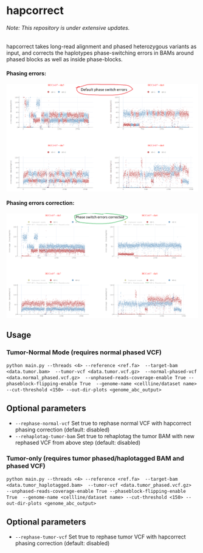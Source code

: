 # hapcorrect

###### Note: This repository is under extensive updates.

hapcorrect takes long-read alignment and phased heterozygous variants as input, and corrects the haplotypes phase-switching errors in BAMs around phased blocks as well as inside phase-blocks.


#### Phasing errors:
<img width="1373" alt="plots_example" src="src/images/1.png">

#### Phasing errors correction:
<img width="1373" alt="plots_example" src="src/images/2.png">

## Usage 

### Tumor-Normal Mode (requires normal phased VCF)
```
python main.py --threads <4> --reference <ref.fa>  --target-bam <data.tumor.bam>  --tumor-vcf <data.tumor.vcf.gz>  --normal-phased-vcf <data.normal_phased.vcf.gz>  --unphased-reads-coverage-enable True --phaseblock-flipping-enable True  --genome-name <cellline/dataset name> --cut-threshold <150> --out-dir-plots <genome_abc_output>
```
## Optional parameters
* `--rephase-normal-vcf` Set true to rephase normal VCF with hapcorrect phasing correction (default: disabled)
* `--rehaplotag-tumor-bam` Set true to rehaplotag the tumor BAM with new rephased VCF from above step (default: disabled)


### Tumor-only (requires tumor phased/haplotagged BAM and phased VCF)
```
python main.py --threads <4> --reference <ref.fa>  --target-bam <data.tumor_haplotagged.bam>  --tumor-vcf <data.tumor_phased.vcf.gz>  --unphased-reads-coverage-enable True --phaseblock-flipping-enable True  --genome-name <cellline/dataset name> --cut-threshold <150> --out-dir-plots <genome_abc_output>
```
## Optional parameters
* `--rephase-tumor-vcf` Set true to rephase tumor VCF with hapcorrect phasing correction (default: disabled)